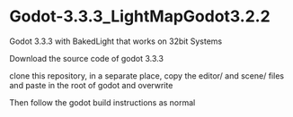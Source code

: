 # Godot-3.3.3_LightMapGodot3.2.2
Godot 3.3.3 with BakedLight that works on 32bit Systems

Download the source code of godot 3.3.3

clone this repository, in a separate place, copy the editor/ and scene/ files and paste in the root of godot and overwrite

Then follow the godot build instructions as normal

